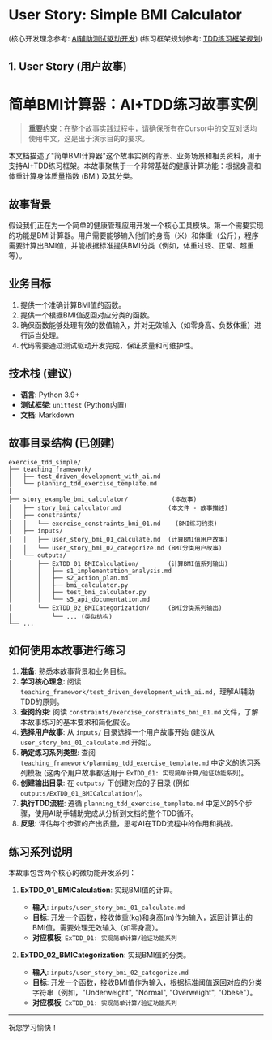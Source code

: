 # User Story: Simple BMI Calculator

(核心开发理念参考: [AI辅助测试驱动开发](teaching_framework/test_driven_development_with_ai.md))
(练习框架规划参考: [TDD练习框架规划](teaching_framework/planning_tdd_exercise_template.md))

## 1. User Story (用户故事)

# 简单BMI计算器：AI+TDD练习故事实例

> **重要约束**：在整个故事实践过程中，请确保所有在Cursor中的交互对话均使用中文，这是出于演示目的的要求。

本文档描述了"简单BMI计算器"这个故事实例的背景、业务场景和相关资料，用于支持AI+TDD练习框架。本故事聚焦于一个非常基础的健康计算功能：根据身高和体重计算身体质量指数 (BMI) 及其分类。

## 故事背景

假设我们正在为一个简单的健康管理应用开发一个核心工具模块。第一个需要实现的功能是BMI计算器。用户需要能够输入他们的身高（米）和体重（公斤），程序需要计算出BMI值，并能根据标准提供BMI分类（例如，体重过轻、正常、超重等）。

## 业务目标

1.  提供一个准确计算BMI值的函数。
2.  提供一个根据BMI值返回对应分类的函数。
3.  确保函数能够处理有效的数值输入，并对无效输入（如零身高、负数体重）进行适当处理。
4.  代码需要通过测试驱动开发完成，保证质量和可维护性。

## 技术栈 (建议)

-   **语言**: Python 3.9+
-   **测试框架**: `unittest` (Python内置)
-   **文档**: Markdown

## 故事目录结构 (已创建)

```
exercise_tdd_simple/
├── teaching_framework/
│   ├── test_driven_development_with_ai.md
│   └── planning_tdd_exercise_template.md
|
├── story_example_bmi_calculator/            (本故事)
│   ├── story_bmi_calculator.md             (本文件 - 故事描述)
│   ├── constraints/
│   │   └── exercise_constraints_bmi_01.md    (BMI练习约束)
│   ├── inputs/
│   │   ├── user_story_bmi_01_calculate.md  (计算BMI值用户故事)
│   │   └── user_story_bmi_02_categorize.md (BMI分类用户故事)
│   └── outputs/
│       ├── ExTDD_01_BMICalculation/        (计算BMI值系列输出)
│       │   ├── s1_implementation_analysis.md
│       │   ├── s2_action_plan.md
│       │   ├── bmi_calculator.py
│       │   ├── test_bmi_calculator.py
│       │   └── s5_api_documentation.md
│       └── ExTDD_02_BMICategorization/     (BMI分类系列输出)
│           └── ... (类似结构)
└── ...
```

## 如何使用本故事进行练习

1.  **准备**: 熟悉本故事背景和业务目标。
2.  **学习核心理念**: 阅读 `teaching_framework/test_driven_development_with_ai.md`，理解AI辅助TDD的原则。
3.  **查阅约束**: 阅读 `constraints/exercise_constraints_bmi_01.md` 文件，了解本故事练习的基本要求和简化假设。
4.  **选择用户故事**: 从 `inputs/` 目录选择一个用户故事开始 (建议从 `user_story_bmi_01_calculate.md` 开始)。
5.  **确定练习系列类型**: 查阅 `teaching_framework/planning_tdd_exercise_template.md` 中定义的练习系列模板 (这两个用户故事都适用于 `ExTDD_01: 实现简单计算/验证功能系列`)。
6.  **创建输出目录**: 在 `outputs/` 下创建对应的子目录 (例如 `outputs/ExTDD_01_BMICalculation/`)。
7.  **执行TDD流程**: 遵循 `planning_tdd_exercise_template.md` 中定义的5个步骤，使用AI助手辅助完成从分析到文档的整个TDD循环。
8.  **反思**: 评估每个步骤的产出质量，思考AI在TDD流程中的作用和挑战。

## 练习系列说明

本故事包含两个核心的微功能开发系列：

1.  **ExTDD_01_BMICalculation**: 实现BMI值的计算。
    *   **输入**: `inputs/user_story_bmi_01_calculate.md`
    *   **目标**: 开发一个函数，接收体重(kg)和身高(m)作为输入，返回计算出的BMI值。需要处理无效输入（如零身高）。
    *   **对应模板**: `ExTDD_01: 实现简单计算/验证功能系列`

2.  **ExTDD_02_BMICategorization**: 实现BMI值的分类。
    *   **输入**: `inputs/user_story_bmi_02_categorize.md`
    *   **目标**: 开发一个函数，接收BMI值作为输入，根据标准阈值返回对应的分类字符串（例如，"Underweight", "Normal", "Overweight", "Obese"）。
    *   **对应模板**: `ExTDD_01: 实现简单计算/验证功能系列`

---
祝您学习愉快！ 